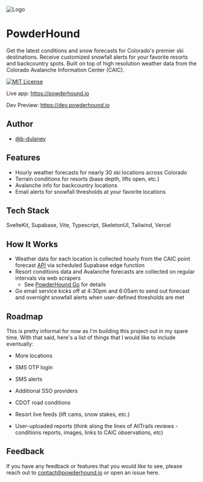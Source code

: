 ![Logo](https://powderhound-static-images.s3.us-east-2.amazonaws.com/logo-256px.png)

# PowderHound

Get the latest conditions and snow forecasts for Colorado's premier ski destinations. Receive customized snowfall alerts for your favorite resorts and backcountry spots. Built on top of high resolution weather data from the Colorado Avalanche Information Center (CAIC).

[![MIT License](https://img.shields.io/badge/License-MIT-green.svg)](https://choosealicense.com/licenses/mit/)

Live app: https://powderhound.io

Dev Preview: https://dev.powderhound.io

## Author

- [@b-dulaney](https://github.com/b-dulaney)

## Features

- Hourly weather forecasts for nearly 30 ski locations across Colorado
- Terrain conditions for resorts (base depth, lifts open, etc.)
- Avalanche info for backcountry locations
- Email alerts for snowfall thresholds at your favorite locations

## Tech Stack

SvelteKit, Supabase, Vite, Typescript, SkeletonUI, Tailwind, Vercel

## How It Works

- Weather data for each location is collected hourly from the CAIC point forecast [API](https://avalanche.state.co.us/weather/point-forecasts) via scheduled Supabase edge function
- Resort conditions data and Avalanche forecasts are collected on regular intervals via web scrapers
  - See [PowderHound Go](https://github.com/b-dulaney/powder-hound-go) for details
- Go email service kicks off at 4:30pm and 6:05am to send out forecast and overnight snowfall alerts when user-defined thresholds are met

## Roadmap

This is pretty informal for now as I'm building this project out in my spare time. With that said, here's a list of things that I would like to include eventually:

- More locations

- SMS OTP login

- SMS alerts

- Additional SSO providers

- CDOT road conditions

- Resort live feeds (lift cams, snow stakes, etc.)

- User-uploaded reports (think along the lines of AllTrails reviews - conditions reports, images, links to CAIC observations, etc)

## Feedback

If you have any feedback or features that you would like to see, please reach out to contact@powderhound.io or open an issue here.
